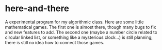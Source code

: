# here-and-there
A experimental program for my algorithmic class.
Here are some little mathematical games.
The first one is almost there, though many bugs to fix and new features to add.
The second one (maybe a number circle related to circular linked list, or something like a mysterious clock...) is still planning, there is still no idea how to connect those games.
